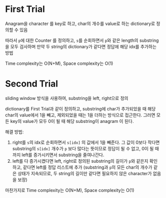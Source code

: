 # First Trial
Anagram을 character 를 key로 하고, char의 개수를 value로 하는 dictionary로 정의할 수 있음

따라서 `p`에 대한 Counter 를 정의하고, `s`를 순회하면서 `p`와 같은 length의 substring을 모두 검사하며 만약 두 string의 dictionary가 같다면 정답에 해당 idx를 추가하는 방법

Time complexity는 O(N+M), Space complexity는 O(1)

# Second Trial
sliding window 방식을 사용하여, substring을 left, right으로 정의

dictionary를 First Trial과 같이 정의하고, substring에 char가 추가되었을 때 해당 char의 value에서 1을 빼고, 제외되었을 때는 1을 더하는 방식으로 접근한다. 그러면 모든 key의 value가 모두 0이 될 때 해당 substring이 anagram 이 된다.

해결 방법:

1. right를 `s`의 idx로 순회하면서 `s[idx]` 의 값에서 1을 빼준다. 그 값이 0보다 작다면 substring의 `s[idx]` 개수가 `p` 보다 많다는 뜻이므로 정답이 될 수 없고, 0이 될 때까지 left를 증가시키면서 substring을 줄여나간다.
2. left를 다 증가시켰다면 left, right로 정의된 substring의 길이가 `p`와 같은지 확인하고, 같다면 left를 정답 리스트에 추가 (substring과 `p`의 모든 char의 개수가 같은 상태가 지속되므로, 두 string의 길이만 같다면 필요하지 않은 character가 없음을 보장)

마찬가지로 Time complexity는 O(N+M), Space complexity는 O(1)
